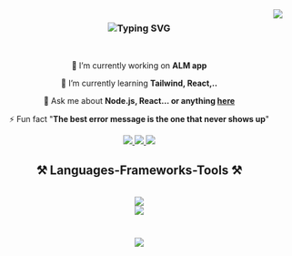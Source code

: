 <img align="right" src="https://visitor-badge.laobi.icu/badge?page_id=salesp07.salesp07" />

<h3 align="center">
  <img src="https://readme-typing-svg.herokuapp.com?font=Fira+Code&weight=600&center=true&duration=3200&pause=1000&width=435&lines=Hi+There+!%F0%9F%91%8B;I'm+Tran+Thanh+Son!" alt="Typing SVG">
</h3>

<br/>

<div align="center">
 
 🔭 I’m currently working on **ALM app**
 
 🌱 I’m currently learning **Tailwind, React,..**

 💬 Ask me about **Node.js, React... or anything [here](https://github.com/trsonfu/issues)**

 ⚡ Fun fact "**The best error message is the one that never shows up**"
 
 </div>
 
<div align="center"> 
  <a href="mailto:trsonfu@gmail.com">
    <img src="https://img.shields.io/badge/Gmail-333333?style=for-the-badge&logo=gmail&logoColor=red" />
  </a>
  <a href="#" target="_blank">
    <img src="https://img.shields.io/badge/LinkedIn-0077B5?style=for-the-badge&logo=linkedin&logoColor=white" target="_blank" />
  </a>
  <a href="#" target="_blank">
     <img src="https://img.shields.io/badge/Portfolio-FF5722?style=for-the-badge&logo=todoist&logoColor=white" target="_blank" /> <!-- sqlite, safari, google-chrome are other good icon options -->
  </a>
</div>
 
<h2 align="center">⚒️ Languages-Frameworks-Tools ⚒️</h2>

<br/>
<div align="center">
    <img src="https://skillicons.dev/icons?i=nodejs,github,javascript" /><br>
    <img src="https://skillicons.dev/icons?i=react,bootstrap,mysql,html,css,sass,figma,git" />
</div>

<br/>

<h3 align="center">
    <img src="https://readme-typing-svg.herokuapp.com/?font=Righteous&size=25&center=true&vCenter=true&width=500&height=70&duration=4000&lines=Thanks+for+visiting!+✌️;+Shoot+me+a+message+on+Linkedin!;I'm+always+down+to+collab+:)">
</h3>

<br/>
